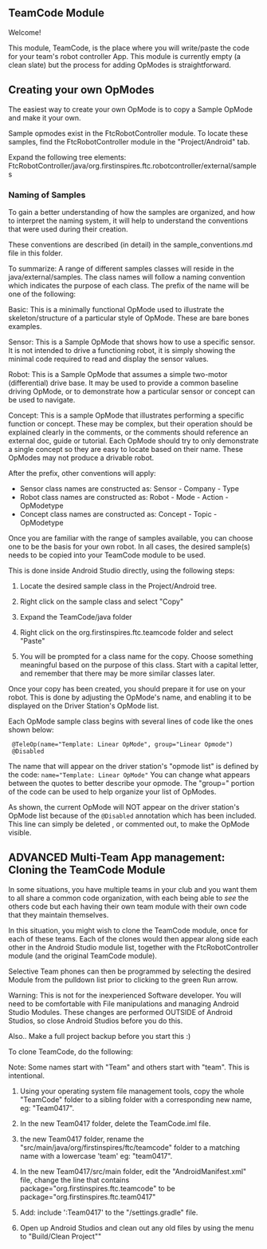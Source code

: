 ## TeamCode Module

Welcome!

This module, TeamCode, is the place where you will write/paste the code for your team's robot
controller App. This module is currently empty (a clean slate) but the process for adding OpModes is
straightforward.

## Creating your own OpModes

The easiest way to create your own OpMode is to copy a Sample OpMode and make it your own.

Sample opmodes exist in the FtcRobotController module. To locate these samples, find the
FtcRobotController module in the "Project/Android" tab.

Expand the following tree elements:
FtcRobotController/java/org.firstinspires.ftc.robotcontroller/external/samples

### Naming of Samples

To gain a better understanding of how the samples are organized, and how to interpret the naming
system, it will help to understand the conventions that were used during their creation.

These conventions are described (in detail) in the sample_conventions.md file in this folder.

To summarize: A range of different samples classes will reside in the java/external/samples. The
class names will follow a naming convention which indicates the purpose of each class. The prefix of
the name will be one of the following:

Basic:    This is a minimally functional OpMode used to illustrate the skeleton/structure of a
particular style of OpMode. These are bare bones examples.

Sensor:        This is a Sample OpMode that shows how to use a specific sensor. It is not intended
to drive a functioning robot, it is simply showing the minimal code required to read and display the
sensor values.

Robot:        This is a Sample OpMode that assumes a simple two-motor (differential) drive base. It
may be used to provide a common baseline driving OpMode, or to demonstrate how a particular sensor
or concept can be used to navigate.

Concept:    This is a sample OpMode that illustrates performing a specific function or concept.
These may be complex, but their operation should be explained clearly in the comments, or the
comments should reference an external doc, guide or tutorial. Each OpMode should try to only
demonstrate a single concept so they are easy to locate based on their name. These OpModes may not
produce a drivable robot.

After the prefix, other conventions will apply:

* Sensor class names are constructed as:    Sensor - Company - Type
* Robot class names are constructed as:     Robot - Mode - Action - OpModetype
* Concept class names are constructed as:   Concept - Topic - OpModetype

Once you are familiar with the range of samples available, you can choose one to be the basis for
your own robot. In all cases, the desired sample(s) needs to be copied into your TeamCode module to
be used.

This is done inside Android Studio directly, using the following steps:

1) Locate the desired sample class in the Project/Android tree.

2) Right click on the sample class and select "Copy"

3) Expand the TeamCode/java folder

4) Right click on the org.firstinspires.ftc.teamcode folder and select "Paste"

5) You will be prompted for a class name for the copy. Choose something meaningful based on the
   purpose of this class. Start with a capital letter, and remember that there may be more similar
   classes later.

Once your copy has been created, you should prepare it for use on your robot. This is done by
adjusting the OpMode's name, and enabling it to be displayed on the Driver Station's OpMode list.

Each OpMode sample class begins with several lines of code like the ones shown below:

```
 @TeleOp(name="Template: Linear OpMode", group="Linear Opmode")
 @Disabled
```

The name that will appear on the driver station's "opmode list" is defined by the code:
``name="Template: Linear OpMode"``
You can change what appears between the quotes to better describe your opmode. The "group=" portion
of the code can be used to help organize your list of OpModes.

As shown, the current OpMode will NOT appear on the driver station's OpMode list because of the
``@Disabled`` annotation which has been included. This line can simply be deleted , or commented
out, to make the OpMode visible.

## ADVANCED Multi-Team App management:  Cloning the TeamCode Module

In some situations, you have multiple teams in your club and you want them to all share a common
code organization, with each being able to *see* the others code but each having their own team
module with their own code that they maintain themselves.

In this situation, you might wish to clone the TeamCode module, once for each of these teams. Each
of the clones would then appear along side each other in the Android Studio module list, together
with the FtcRobotController module (and the original TeamCode module).

Selective Team phones can then be programmed by selecting the desired Module from the pulldown list
prior to clicking to the green Run arrow.

Warning:  This is not for the inexperienced Software developer. You will need to be comfortable with
File manipulations and managing Android Studio Modules. These changes are performed OUTSIDE of
Android Studios, so close Android Studios before you do this.

Also.. Make a full project backup before you start this :)

To clone TeamCode, do the following:

Note: Some names start with "Team" and others start with "team". This is intentional.

1) Using your operating system file management tools, copy the whole "TeamCode"
   folder to a sibling folder with a corresponding new name, eg: "Team0417".

2) In the new Team0417 folder, delete the TeamCode.iml file.

3) the new Team0417 folder, rename the "src/main/java/org/firstinspires/ftc/teamcode" folder to a
   matching name with a lowercase 'team' eg:  "team0417".

4) In the new Team0417/src/main folder, edit the "AndroidManifest.xml" file, change the line that
   contains package="org.firstinspires.ftc.teamcode"
   to be package="org.firstinspires.ftc.team0417"

5) Add:    include ':Team0417' to the "/settings.gradle" file.

6) Open up Android Studios and clean out any old files by using the menu to "Build/Clean Project""